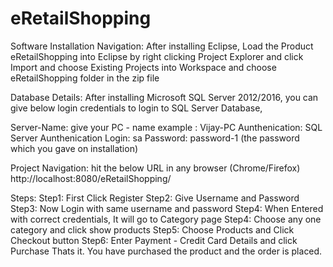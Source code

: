 # eRetailShopping

Software Installation Navigation:
After installing Eclipse, Load the Product eRetailShopping into Eclipse by right clicking Project Explorer and click Import and choose 
Existing Projects into Workspace and choose eRetailShopping folder in the zip file

Database Details:
After installing Microsoft SQL Server 2012/2016, you can give below login credentials to login to SQL Server Database,

Server-Name: give your PC - name example : Vijay-PC
Aunthenication: SQL Server Aunthenication
Login: sa
Password: password-1 (the password which you gave on installation)

Project Navigation:
hit the below URL in any browser (Chrome/Firefox)
http://localhost:8080/eRetailShopping/

Steps:
Step1: First Click Register
Step2: Give Username and Password
Step3: Now Login with same username and password
Step4: When Entered with correct credentials, It will go to Category page
Step4: Choose any one category and click show products
Step5: Choose Products and Click Checkout button
Step6: Enter Payment - Credit Card Details and click Purchase
Thats it. You have purchased the product and the order is placed.